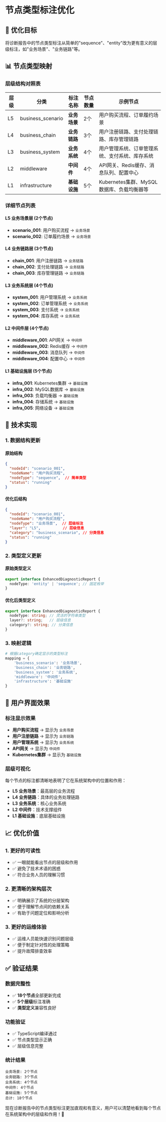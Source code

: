 # 节点类型标注优化

## 🎯 优化目标
将诊断报告中的节点类型标注从简单的"sequence"、"entity"改为更有意义的层级标注，如"业务场景"、"业务链路"等。

## 📊 节点类型映射

### 层级结构对照表
| 层级 | 分类 | 标注名称 | 节点数量 | 示例节点 |
|------|------|----------|----------|----------|
| L5 | business_scenario | **业务场景** | 2个 | 用户购买流程、订单履约场景 |
| L4 | business_chain | **业务链路** | 3个 | 用户注册链路、支付处理链路、库存管理链路 |
| L3 | business_system | **业务系统** | 4个 | 用户管理系统、订单管理系统、支付系统、库存系统 |
| L2 | middleware | **中间件** | 4个 | API网关、Redis缓存、消息队列、配置中心 |
| L1 | infrastructure | **基础设施** | 5个 | Kubernetes集群、MySQL数据库、负载均衡器等 |

### 详细节点列表

#### L5 业务场景层 (2个节点)
- **scenario_001**: 用户购买流程 → `业务场景`
- **scenario_002**: 订单履约场景 → `业务场景`

#### L4 业务链路层 (3个节点)
- **chain_001**: 用户注册链路 → `业务链路`
- **chain_002**: 支付处理链路 → `业务链路`
- **chain_003**: 库存管理链路 → `业务链路`

#### L3 业务系统层 (4个节点)
- **system_001**: 用户管理系统 → `业务系统`
- **system_002**: 订单管理系统 → `业务系统`
- **system_003**: 支付系统 → `业务系统`
- **system_004**: 库存系统 → `业务系统`

#### L2 中间件层 (4个节点)
- **middleware_001**: API网关 → `中间件`
- **middleware_002**: Redis缓存 → `中间件`
- **middleware_003**: 消息队列 → `中间件`
- **middleware_004**: 配置中心 → `中间件`

#### L1 基础设施层 (5个节点)
- **infra_001**: Kubernetes集群 → `基础设施`
- **infra_002**: MySQL数据库 → `基础设施`
- **infra_003**: 负载均衡器 → `基础设施`
- **infra_004**: 存储系统 → `基础设施`
- **infra_005**: 网络设备 → `基础设施`

## 🔧 技术实现

### 1. 数据结构更新

#### 原始结构
```json
{
  "nodeId": "scenario_001",
  "nodeName": "用户购买流程",
  "nodeType": "sequence",  // 简单类型
  "status": "running"
}
```

#### 优化后结构
```json
{
  "nodeId": "scenario_001",
  "nodeName": "用户购买流程",
  "nodeType": "业务场景",  // 层级标注
  "layer": "L5",          // 层级信息
  "category": "business_scenario", // 分类信息
  "status": "running"
}
```

### 2. 类型定义更新

#### 原始类型定义
```typescript
export interface EnhancedDiagnosticReport {
  nodeType: 'entity' | 'sequence'; // 固定枚举
}
```

#### 优化后类型定义
```typescript
export interface EnhancedDiagnosticReport {
  nodeType: string; // 灵活的字符串类型
  layer?: string;   // 层级信息
  category?: string; // 分类信息
}
```

### 3. 映射逻辑
```python
# 根据category确定显示的类型标注
mapping = {
    'business_scenario': '业务场景',
    'business_chain': '业务链路', 
    'business_system': '业务系统',
    'middleware': '中间件',
    'infrastructure': '基础设施'
}
```

## 🎨 用户界面效果

### 标注显示效果
- **用户购买流程** → 显示为 `业务场景`
- **用户注册链路** → 显示为 `业务链路`
- **用户管理系统** → 显示为 `业务系统`
- **API网关** → 显示为 `中间件`
- **Kubernetes集群** → 显示为 `基础设施`

### 层级可视化
每个节点的标注都清晰地表明了它在系统架构中的位置和作用：
- **L5 业务场景**：最高层的业务流程
- **L4 业务链路**：具体的业务处理链路
- **L3 业务系统**：核心业务系统
- **L2 中间件**：技术支撑组件
- **L1 基础设施**：底层基础设施

## 📈 优化价值

### 1. 更好的可读性
- ✅ 一眼就能看出节点的层级和作用
- ✅ 避免了技术术语的困惑
- ✅ 符合业务人员的理解习惯

### 2. 更清晰的架构层次
- ✅ 明确展示了系统的分层架构
- ✅ 便于理解节点间的依赖关系
- ✅ 有助于问题定位和影响分析

### 3. 更好的运维体验
- ✅ 运维人员能快速识别问题层级
- ✅ 便于制定针对性的处理策略
- ✅ 提升故障排查效率

## ✅ 验证结果

### 数据完整性
- ✅ **18个节点**全部更新完成
- ✅ **5个层级**标注准确
- ✅ **类型定义**兼容性良好

### 功能验证
- ✅ TypeScript编译通过
- ✅ 节点类型显示正确
- ✅ 层级信息完整

### 统计结果
```
业务场景: 2个节点
业务链路: 3个节点  
业务系统: 4个节点
中间件: 4个节点
基础设施: 5个节点
总计: 18个节点
```

现在诊断报告中的节点类型标注更加直观和有意义，用户可以清楚地看到每个节点在系统架构中的层级和作用！🎉
